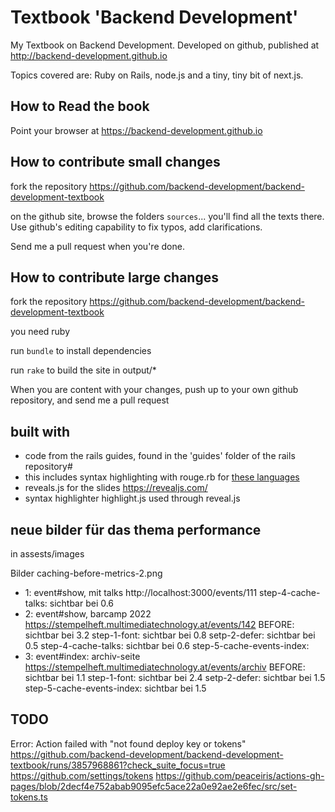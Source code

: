 # Textbook 'Backend Development'

My Textbook on Backend Development. Developed on github, published at
http://backend-development.github.io

Topics covered are: Ruby on Rails, node.js and a tiny, tiny bit of next.js.

## How to Read the book

Point your browser at
https://backend-development.github.io

## How to contribute small changes

fork the repository
https://github.com/backend-development/backend-development-textbook

on the github site, browse the folders `sources`... you'll find
all the texts there. Use github's editing capability to fix
typos, add clarifications.

Send me a pull request when you're done.

## How to contribute large changes

fork the repository
https://github.com/backend-development/backend-development-textbook

you need ruby

run `bundle` to install dependencies

run `rake` to build the site in output/\*

When you are content with your changes, push up to your own github repository,
and send me a pull request

## built with

- code from the rails guides, found in the 'guides' folder of the rails repository#
- this includes syntax highlighting with rouge.rb for [these languages](https://rouge-ruby.github.io/docs/file.Languages.html)
- reveals.js for the slides https://revealjs.com/
- syntax highlighter highlight.js used through reveal.js


## neue bilder für das thema performance


in assests/images

Bilder caching-before-metrics-2.png

- 1: event#show, mit talks http://localhost:3000/events/111
step-4-cache-talks: sichtbar bei 0.6
- 2: event#show, barcamp 2022 https://stempelheft.multimediatechnology.at/events/142
BEFORE: sichtbar bei 3.2
step-1-font: sichtbar bei 0.8
setp-2-defer: sichtbar bei 0.5
step-4-cache-talks: sichtbar bei 0.6
step-5-cache-events-index:
- 3: event#index: archiv-seite https://stempelheft.multimediatechnology.at/events/archiv
BEFORE: sichtbar bei 1.1
step-1-font: sichtbar bei 2.4
setp-2-defer: sichtbar bei 1.5
step-5-cache-events-index: sichtbar bei 1.5



## TODO

Error: Action failed with "not found deploy key or tokens"
https://github.com/backend-development/backend-development-textbook/runs/3857968861?check_suite_focus=true
https://github.com/settings/tokens
https://github.com/peaceiris/actions-gh-pages/blob/2decf4e752abab9095efc5ace22a0e92ae2e6fec/src/set-tokens.ts
